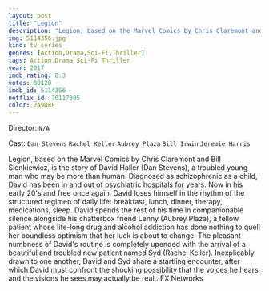 ```yaml
---
layout: post
title: "Legion"
description: "Legion, based on the Marvel Comics by Chris Claremont and Bill Sienkiewicz, is the story of David Haller (Dan Stevens), a troubled young man who may be more than human. Diagnosed as schizophrenic as a child, David has been in and out of psychiatric hospitals for years. Now in his early 20's and free once again, David loses himself in the rhythm of the structured regimen of daily life: breakfast, lunch, dinner, therapy, medications, sleep. David s.."
img: 5114356.jpg
kind: tv series
genres: [Action,Drama,Sci-Fi,Thriller]
tags: Action Drama Sci-Fi Thriller 
year: 2017
imdb_rating: 8.3
votes: 80120
imdb_id: 5114356
netflix_id: 70117305
color: 2A9D8F
---
```

Director: `N/A`  

Cast: `Dan Stevens` `Rachel Keller` `Aubrey Plaza` `Bill Irwin` `Jeremie Harris` 

Legion, based on the Marvel Comics by Chris Claremont and Bill Sienkiewicz, is the story of David Haller (Dan Stevens), a troubled young man who may be more than human. Diagnosed as schizophrenic as a child, David has been in and out of psychiatric hospitals for years. Now in his early 20's and free once again, David loses himself in the rhythm of the structured regimen of daily life: breakfast, lunch, dinner, therapy, medications, sleep. David spends the rest of his time in companionable silence alongside his chatterbox friend Lenny (Aubrey Plaza), a fellow patient whose life-long drug and alcohol addiction has done nothing to quell her boundless optimism that her luck is about to change. The pleasant numbness of David's routine is completely upended with the arrival of a beautiful and troubled new patient named Syd (Rachel Keller). Inexplicably drawn to one another, David and Syd share a startling encounter, after which David must confront the shocking possibility that the voices he hears and the visions he sees may actually be real.::FX Networks